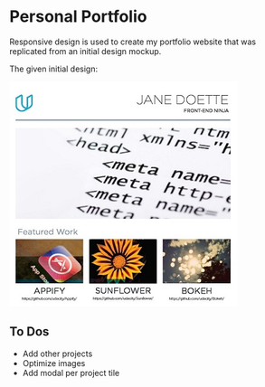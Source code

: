 # Personal Portfolio

Responsive design is used to create my portfolio website that was 
replicated from an initial design mockup.


The given initial design:

![The given design](./img/design-mockup-portfolio.jpg?raw=true "Title")

## To Dos
- Add other projects
- Optimize images 
- Add modal per project tile